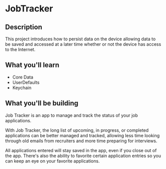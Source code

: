 # JobTracker

## Description
This project introduces how to persist data on the device allowing data to be saved and accessed at a later time whether or not the device has access to the Internet.

## What you'll learn
* Core Data
* UserDefaults
* Keychain

## What you'll be building
Job Tracker is an app to manage and track the status of your job applications. 

With Job Tracker, the long list of upcoming, in progress, or completed applications can be better managed and tracked, allowing less time looking through old emails from recruiters and more time preparing for interviews. 

All applications entered will stay saved in the app, even if you close out of the app. There's also the ability to favorite certain application entries so you can keep an eye on your favorite applications. 
